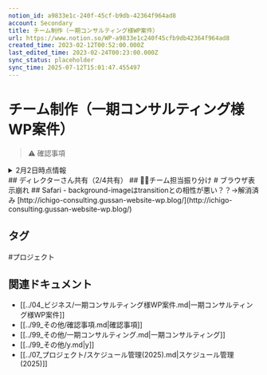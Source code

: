 ```yaml
---
notion_id: a9833e1c-240f-45cf-b9db-42364f964ad8
account: Secondary
title: チーム制作（一期コンサルティング様WP案件）
url: https://www.notion.so/WP-a9833e1c240f45cfb9db42364f964ad8
created_time: 2023-02-12T00:52:00.000Z
last_edited_time: 2023-02-24T00:23:00.000Z
sync_status: placeholder
sync_time: 2025-07-12T15:01:47.455497
---
```

# チーム制作（一期コンサルティング様WP案件）

> ⚠️ 確認事項
  <details>
  <summary>2月2日時点情報</summary>
  </details>
  ## ディレクターさん共有（2/4共有）
## 🧑‍💻チーム担当振り分け
# ブラウザ表示崩れ
## Safari
- background-imageはtransitionとの相性が悪い？？→解消済み
[http://ichigo-consulting.gussan-website-wp.blog/](http://ichigo-consulting.gussan-website-wp.blog/)

## タグ

#プロジェクト 

## 関連ドキュメント

- [[../04_ビジネス/一期コンサルティング様WP案件.md|一期コンサルティング様WP案件]]
- [[../99_その他/確認事項.md|確認事項]]
- [[../99_その他/一期コンサルティング.md|一期コンサルティング]]
- [[../99_その他/y.md|y]]
- [[../07_プロジェクト/スケジュール管理(2025).md|スケジュール管理(2025)]]
